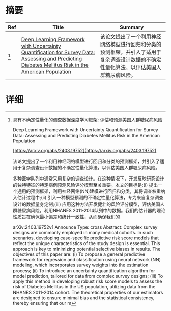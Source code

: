 # 摘要

| Ref | Title | Summary |
| --- | --- | --- |
| [^1] | [Deep Learning Framework with Uncertainty Quantification for Survey Data: Assessing and Predicting Diabetes Mellitus Risk in the American Population](https://arxiv.org/abs/2403.19752) | 该论文提出了一个利用神经网络模型进行回归和分类的预测框架，并引入了适用于复杂调查设计数据的不确定性量化算法，以评估美国人群糖尿病风险。 |

# 详细

[^1]: 具有不确定性量化的调查数据深度学习框架: 评估和预测美国人群糖尿病风险

    Deep Learning Framework with Uncertainty Quantification for Survey Data: Assessing and Predicting Diabetes Mellitus Risk in the American Population

    [https://arxiv.org/abs/2403.19752](https://arxiv.org/abs/2403.19752)

    该论文提出了一个利用神经网络模型进行回归和分类的预测框架，并引入了适用于复杂调查设计数据的不确定性量化算法，以评估美国人群糖尿病风险。

    

    多种医学队列中通常采用复杂的调查设计。在这种情况下，开发反映研究设计的独特特征的特定病例预测风险评分模型至关重要。本文的目标是:(i) 提出一个通用的预测框架，利用神经网络(NN)建模进行回归和分类，其将调查权重纳入估计过程中;(ii) 引入一种模型预测的不确定性量化算法，专为来自复杂调查设计的数据量身定制;(iii) 应用这种方法开发健壮的风险评分模型，评估美国人群糖尿病风险，利用NHANES 2011-2014队列中的数据。我们的估计器的理论性质旨在确保最小偏差和统计一致性，从而确保我们的

    arXiv:2403.19752v1 Announce Type: cross  Abstract: Complex survey designs are commonly employed in many medical cohorts. In such scenarios, developing case-specific predictive risk score models that reflect the unique characteristics of the study design is essential. This approach is key to minimizing potential selective biases in results. The objectives of this paper are: (i) To propose a general predictive framework for regression and classification using neural network (NN) modeling, which incorporates survey weights into the estimation process; (ii) To introduce an uncertainty quantification algorithm for model prediction, tailored for data from complex survey designs; (iii) To apply this method in developing robust risk score models to assess the risk of Diabetes Mellitus in the US population, utilizing data from the NHANES 2011-2014 cohort. The theoretical properties of our estimators are designed to ensure minimal bias and the statistical consistency, thereby ensuring that our m
    

